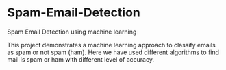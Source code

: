 # Spam-Email-Detection
Spam Email Detection using machine learning

This project demonstrates a machine learning approach to classify emails as spam or not spam (ham).
Here we have used different algorithms to find mail is spam or ham with different level of accuracy.
